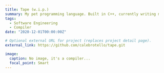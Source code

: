 ```yaml
---
title: Tape (w.i.p.)
summary: My pet programming language. Built in C++, currently writing my own parser generator to replace lex and yacc. Why should you use tape? You shouldn't. It doesn't even generate machine code yet.
tags:
  - Software Engineering
  - Compiler
date: "2020-12-01T00:00:00Z"

# Optional external URL for project (replaces project detail page).
external_link: https://github.com/calebrotello/tape.git

image:
  caption: No image, it's a compiler...
  focal_point: Smart
---
```

